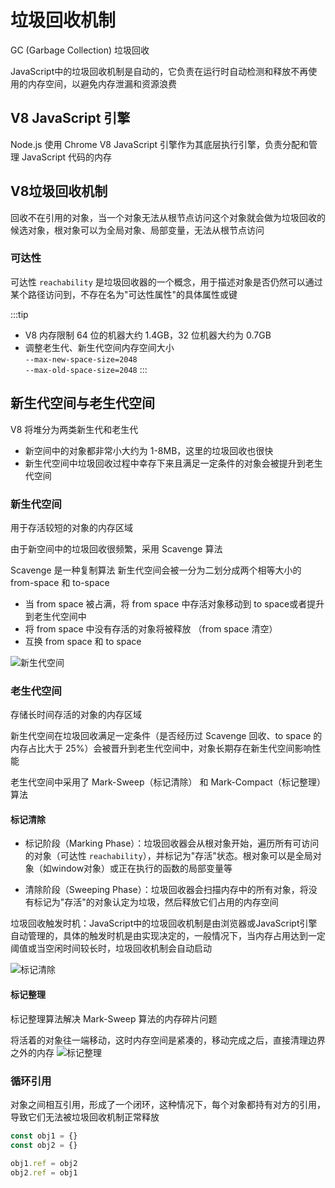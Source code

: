 # 垃圾回收机制
GC (Garbage Collection) 垃圾回收

JavaScript中的垃圾回收机制是自动的，它负责在运行时自动检测和释放不再使用的内存空间，以避免内存泄漏和资源浪费

## V8 JavaScript 引擎
Node.js 使用 Chrome V8 JavaScript 引擎作为其底层执行引擎，负责分配和管理 JavaScript 代码的内存

## V8垃圾回收机制
回收不在引用的对象，当一个对象无法从根节点访问这个对象就会做为垃圾回收的候选对象，根对象可以为全局对象、局部变量，无法从根节点访问

### 可达性
可达性 `reachability` 是垃圾回收器的一个概念，用于描述对象是否仍然可以通过某个路径访问到，不存在名为"可达性属性"的具体属性或键

:::tip
* V8 内存限制 64 位的机器大约 1.4GB，32 位机器大约为 0.7GB
* 调整老生代、新生代空间内存空间大小  
`--max-new-space-size=2048`  
`--max-old-space-size=2048`
:::

## 新生代空间与老生代空间
V8 将堆分为两类新生代和老生代
* 新空间中的对象都非常小大约为 1-8MB，这里的垃圾回收也很快
* 新生代空间中垃圾回收过程中幸存下来且满足一定条件的对象会被提升到老生代空间

### 新生代空间
用于存活较短的对象的内存区域

由于新空间中的垃圾回收很频繁，采用 Scavenge 算法

Scavenge 是一种复制算法 新生代空间会被一分为二划分成两个相等大小的 from-space 和 to-space
* 当 from space 被占满，将 from space 中存活对象移动到 to space或者提升到老生代空间中
* 将 from space 中没有存活的对象将被释放 （from space 清空）
* 互换 from space 和 to space

![新生代空间](/img/新生代空间.png)

### 老生代空间
存储长时间存活的对象的内存区域

新生代空间在垃圾回收满足一定条件（是否经历过 Scavenge 回收、to space 的内存占比大于 25%）会被晋升到老生代空间中，对象长期存在新生代空间影响性能

老生代空间中采用了 Mark-Sweep（标记清除） 和 Mark-Compact（标记整理） 算法

#### 标记清除

* 标记阶段（Marking Phase）：垃圾回收器会从根对象开始，遍历所有可访问的对象（可达性 `reachability`），并标记为"存活"状态。根对象可以是全局对象（如window对象）或正在执行的函数的局部变量等  

* 清除阶段（Sweeping Phase）：垃圾回收器会扫描内存中的所有对象，将没有标记为"存活"的对象认定为垃圾，然后释放它们占用的内存空间

垃圾回收触发时机：JavaScript中的垃圾回收机制是由浏览器或JavaScript引擎自动管理的，具体的触发时机是由实现决定的，一般情况下，当内存占用达到一定阈值或当空闲时间较长时，垃圾回收机制会自动启动

![标记清除](/img/标记清除.png)

#### 标记整理
标记整理算法解决 Mark-Sweep 算法的内存碎片问题

将活着的对象往一端移动，这时内存空间是紧凑的，移动完成之后，直接清理边界之外的内存
![标记整理](/img/标记整理.png)


### 循环引用
对象之间相互引用，形成了一个闭环，这种情况下，每个对象都持有对方的引用，导致它们无法被垃圾回收机制正常释放
```js
const obj1 = {}
const obj2 = {}

obj1.ref = obj2
obj2.ref = obj1
```